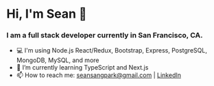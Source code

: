 # Hi, I'm Sean 👋

### I am a full stack developer currently in San Francisco, CA.

- 💻    I'm using Node.js React/Redux, Bootstrap, Express, PostgreSQL, MongoDB, MySQL, and more
- 🌱    I’m currently learning TypeScript and Next.js
- 📫    How to reach me: seansangpark@gmail.com | [LinkedIn](https://www.linkedin.com/in/seansangpark/)





<!--
**seansangpark/seansangpark** is a ✨ _special_ ✨ repository because its `README.md` (this file) appears on your GitHub profile.

Here are some ideas to get you started:
- 🔭  I’m currently looking for new opportunities as a software engineer
- 🔭 I’m currently working on ...
- 🌱 I’m currently learning ...
- 👯 I’m looking to collaborate on ...
- 🤔 I’m looking for help with ...
- 💬 Ask me about ...
- 📫 How to reach me: ...
- 😄 Pronouns: ...
- ⚡ Fun fact: ...
-->
